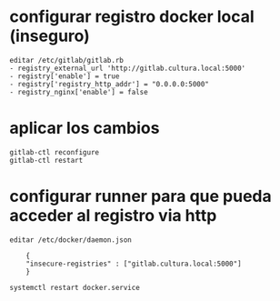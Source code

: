 # configurar registro docker local (inseguro)
```shell
editar /etc/gitlab/gitlab.rb
- registry_external_url 'http://gitlab.cultura.local:5000'
- registry['enable'] = true
- registry['registry_http_addr'] = "0.0.0.0:5000"
- registry_nginx['enable'] = false
```
# aplicar los cambios
```shell
gitlab-ctl reconfigure
gitlab-ctl restart
```

# configurar runner para que pueda acceder al registro via http
```shell
editar /etc/docker/daemon.json 

    {
    "insecure-registries" : ["gitlab.cultura.local:5000"]
    }

systemctl restart docker.service
```
